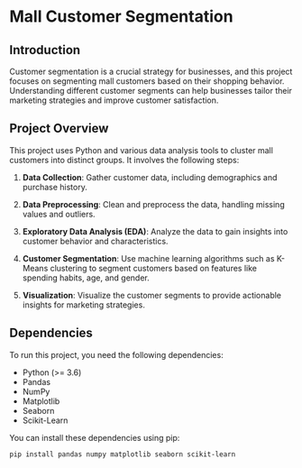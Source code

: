 
# Mall Customer Segmentation



## Introduction

Customer segmentation is a crucial strategy for businesses, and this project focuses on segmenting mall customers based on their shopping behavior. Understanding different customer segments can help businesses tailor their marketing strategies and improve customer satisfaction.

## Project Overview

This project uses Python and various data analysis tools to cluster mall customers into distinct groups. It involves the following steps:

1. **Data Collection**: Gather customer data, including demographics and purchase history.

2. **Data Preprocessing**: Clean and preprocess the data, handling missing values and outliers.

3. **Exploratory Data Analysis (EDA)**: Analyze the data to gain insights into customer behavior and characteristics.

4. **Customer Segmentation**: Use machine learning algorithms such as K-Means clustering to segment customers based on features like spending habits, age, and gender.

5. **Visualization**: Visualize the customer segments to provide actionable insights for marketing strategies.

## Dependencies

To run this project, you need the following dependencies:

- Python (>= 3.6)
- Pandas
- NumPy
- Matplotlib
- Seaborn
- Scikit-Learn

You can install these dependencies using pip:

```bash
pip install pandas numpy matplotlib seaborn scikit-learn

